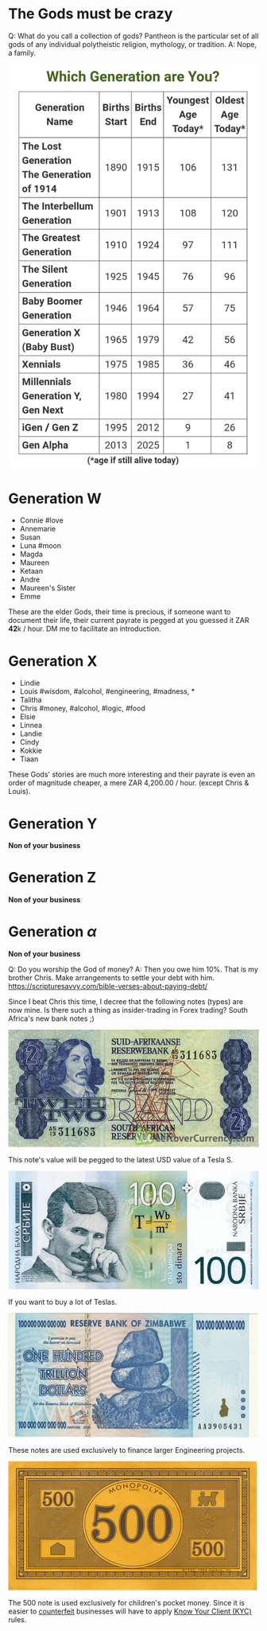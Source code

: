 
# The Gods must be crazy

Q: What do you call a collection of gods?
    Pantheon is the particular set of all gods of any individual polytheistic religion, mythology, or tradition.
A: Nope, a family.


![](./media/generations.jpg)

# Generation W
* Connie #love
* Annemarie
* Susan
* Luna #moon
* Magda
* Maureen
* Ketaan
* Andre
* Maureen's Sister
* Emme

These are the elder Gods, their time is precious, if someone want to document their life, their current payrate is pegged at you guessed it ZAR **42**k / hour.
DM me to facilitate an introduction.

# Generation X
* Lindie
* Louis #wisdom, #alcohol, #engineering, #madness, *
* Talitha
* Chris #money, #alcohol, #logic, #food
* Elsie
* Linnea
* Landie
* Cindy
* Kokkie
* Tiaan


These Gods' stories are much more interesting and their payrate is even an order of magnitude cheaper, a mere ZAR 4,200.00 / hour.  (except Chris & Louis).

# Generation Y
**Non of your business**

# Generation Z
**Non of your business**

# Generation $\alpha$
**Non of your business**


Q: Do you worship the God of money?
A: Then you owe him 10%. That is my brother Chris.
    Make arrangements to settle your debt with him.
    https://scripturesavvy.com/bible-verses-about-paying-debt/



Since I beat Chris this time, I decree that the following notes (types) are now mine.
Is there such a thing as insider-trading in Forex trading? South Africa's new bank notes ;)

![](./media/2_rand.jpg)

This note's value will be pegged to the latest USD value of a Tesla S. 


![](./media/100_dinara.jpg)

If you want to buy a lot of Teslas.


![](./media/100000000000_zim_dollars.jpg)

These notes are used exclusively to finance larger Engineering projects.


![](./media/monopoly.jpg)

The 500 note is used exclusively for children's pocket money. Since it is easier to [counterfeit](https://en.wikipedia.org/wiki/Counterfeit_money) businesses will have to apply [Know Your Client (KYC)](https://www.investopedia.com/terms/k/knowyourclient.asp) rules.



